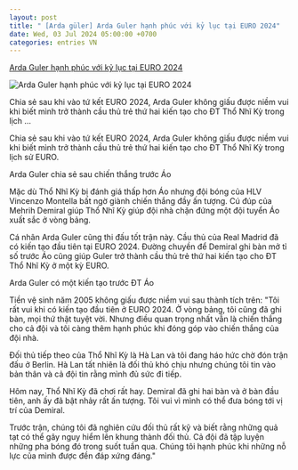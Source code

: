 ```yaml
---
layout: post
title: " [Arda güler] Arda Guler hạnh phúc với kỷ lục tại EURO 2024"
date: Wed, 03 Jul 2024 05:00:00 +0700
categories: entries VN
---
```

[Arda Guler hạnh phúc với kỷ lục tại EURO 2024](https://bongda24h.vn/euro-2024/arda-guler-hanh-phuc-voi-ky-luc-tai-euro-2024-363-392535.html)

![Arda Guler hạnh phúc với kỷ lục tại EURO 2024](https://static.bongda24h.vn/medias/standard/2024/07/03/snapinstaapp_449421990_431397969868599_8948448103544927271_n_1080-0307092331.jpg)

Chia sẻ sau khi vào tứ kết EURO 2024, Arda Guler không giấu được niềm vui khi biết mình trở thành cầu thủ trẻ thứ hai kiến tạo cho ĐT Thổ Nhĩ Kỳ trong lịch ...

Chia sẻ sau khi vào tứ kết EURO 2024, Arda Guler không giấu được niềm vui khi biết mình trở thành cầu thủ trẻ thứ hai kiến tạo cho ĐT Thổ Nhĩ Kỳ trong lịch sử EURO.

Arda Guler chia sẻ sau chiến thắng trước Áo

Mặc dù Thổ Nhĩ Kỳ bị đánh giá thấp hơn Áo nhưng đội bóng của HLV Vincenzo Montella bất ngờ giành chiến thắng đầy ấn tượng. Cú đúp của Mehrih Demiral giúp Thổ Nhĩ Kỳ giúp đội nhà chặn đứng một đội tuyển Áo xuất sắc ở vòng bảng.

Cá nhân Arda Guler cũng thi đấu tốt trận này. Cầu thủ của Real Madrid đã có kiến tạo đầu tiên tại EURO 2024. Đường chuyền để Demiral ghi bàn mở tỉ số trước Áo cũng giúp Guler trở thành cầu thủ trẻ thứ hai kiến tạo cho ĐT Thổ Nhĩ Kỳ ở một kỳ EURO.

Arda Guler có một kiến tạo trước ĐT Áo

Tiền vệ sinh năm 2005 không giấu được niềm vui sau thành tích trên: "Tôi rất vui khi có kiến tạo đầu tiên ở EURO 2024. Ở vòng bảng, tôi cũng đã ghi bàn, mọi thứ thật tuyệt vời. Nhưng điều quan trọng nhất vẫn là chiến thắng cho cả đội và tôi càng thêm hạnh phúc khi đóng góp vào chiến thắng của đội nhà.

Đối thủ tiếp theo của Thổ Nhĩ Kỳ là Hà Lan và tôi đang háo hức chờ đón trận đấu ở Berlin. Hà Lan tất nhiên là đối thủ khó chịu nhưng chúng tôi tin vào bản thân và cả đội tin rằng mình đủ sức đi tiếp.

Hôm nay, Thổ Nhĩ Kỳ đã chơi rất hay. Demiral đã ghi hai bàn và ở bàn đầu tiên, anh ấy đã bật nhảy rất ấn tượng. Tôi vui vì mình có thể đưa bóng tới vị trí của Demiral.

Trước trận, chúng tôi đã nghiên cứu đối thủ rất kỹ và biết rằng những quả tạt có thể gây nguy hiểm lên khung thành đối thủ. Cả đội đã tập luyện những pha bóng đó trong suốt tuần qua. Chúng tôi hạnh phúc khi những nỗ lực của mình được đền đáp xứng đáng."


